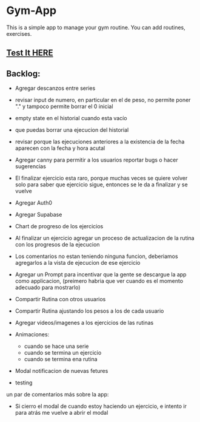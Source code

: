 # Gym-App

This is a simple app to manage your gym routine. You can add routines, exercises.

## [Test It HERE](https://javierbalonga.github.io/gym-app/) 

## Backlog:
- Agregar descanzos entre series

- revisar input de numero, en particular en el de peso, no permite poner "." y tampoco permite borrar el 0 inicial
- empty state en el historial cuando esta vacío
- que puedas borrar una ejecucion del historial
- revisar porque las ejecuciones anteriores a la existencia de la fecha aparecen con la fecha y hora acutal

- Agregar canny para permitir a los usuarios reportar bugs o hacer sugerencias

- El finalizar ejercicio esta raro, porque muchas veces se quiere volver solo para saber que ejercicio sigue, entonces se le da a finalizar y se vuelve
- Agregar Auth0
- Agregar Supabase
- Chart de progreso de los ejercicios
- Al finalizar un ejercicio agregar un proceso de actualizacion de la rutina con los progresos de la ejecucion
- Los comentarios no estan teniendo ninguna funcion, deberiamos agregarlos a la vista de ejecucion de ese ejercicio
- Agregar un Prompt para incentivar que la gente se descargue la app como applicacion, (preimero habria que ver cuando es el momento adecuado para mostrarlo)
- Compartir Rutina con otros usuarios
- Compartir Rutina ajustando los pesos a los de cada usuario
- Agregar videos/imagenes a los ejercicios de las rutinas
- Animaciones:
    - cuando se hace una serie
    - cuando se termina un ejercicio
    - cuando se termina ena rutina
- Modal notificacion de nuevas fetures
- testing


un par de comentarios más sobre la app:
- Si cierro el modal de cuando estoy haciendo un ejercicio, e intento ir para atrás me vuelve a abrir el modal

